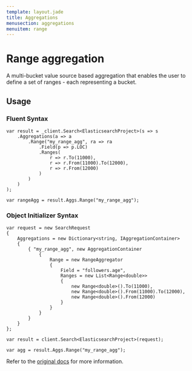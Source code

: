 ```yaml
---
template: layout.jade
title: Aggregations
menusection: aggregations
menuitem: range
---
```



# Range aggregation


A multi-bucket value source based aggregation that enables the user to define a set of ranges - each representing a bucket.

## Usage

### Fluent Syntax

	var result = _client.Search<ElasticsearchProject>(s => s
		.Aggregations(a => a
			.Range("my_range_agg", ra => ra
				.Field(p => p.LOC)
				.Ranges(
					r => r.To(11000),
					r => r.From(11000).To(12000),
					r => r.From(12000)
				)
			)
		)
	);

	var rangeAgg = result.Aggs.Range("my_range_agg");

### Object Initializer Syntax

	var request = new SearchRequest
	{
		Aggregations = new Dictionary<string, IAggregationContainer>
		{
			{ "my_range_agg", new AggregationContainer
				{
					Range = new RangeAggregator
					{
						Field = "followers.age",
						Ranges = new List<Range<double>>
						{
							new Range<double>().To(11000),
							new Range<double>().From(11000).To(12000),
							new Range<double>().From(12000)
						}
					}
				}
			}
		}
	};

	var result = client.Search<ElasticsearchProject>(request);

	var agg = result.Aggs.Range("my_range_agg");

Refer to the [original docs](http://www.elasticsearch.org/guide/en/elasticsearch/reference/current/search-aggregations-bucket-range-aggregation.html) for more information.